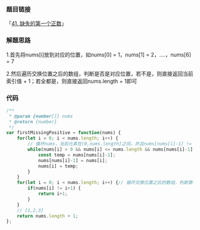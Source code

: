### 题目链接

「[41. 缺失的第一个正数](https://leetcode.cn/problems/first-missing-positive/)」

### 解题思路

1.首先将nums[i]放到对应的位置，如nums[0] = 1，nums[1] = 2，....，nums[6] = 7

2.然后遍历交换位置之后的数组，判断是否是对应位置，若不是，则直接返回当前索引值 + 1；若全都是，则直接返回nums.length + 1即可

### 代码

```javascript
/**
 * @param {number[]} nums
 * @return {number}
 */
var firstMissingPositive = function(nums) {
    for(let i = 0; i < nums.length; i++) {
      	// 循环nums，当前元素在(0,nums.length]之间，并且nums[nums[i]-1] != nums[i]，则交换位置
        while(nums[i] > 0 && nums[i] <= nums.length && nums[nums[i]-1] != nums[i]) {
            const temp = nums[nums[i]-1];
            nums[nums[i]-1] = nums[i];
            nums[i] = temp;
        }
    }
    for(let i = 0; i < nums.length; i++) {// 循环交换位置之后的数组，判断第一个缺失的正数
        if(nums[i] != i+1) {
            return i+1;
        }
    }
	// [1,2,3]
    return nums.length + 1;
};
```

